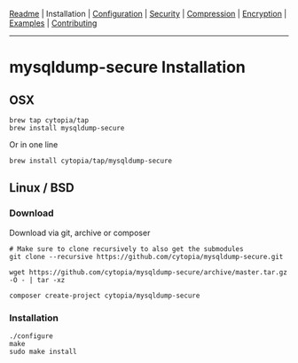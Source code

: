 [Readme](https://github.com/cytopia/mysqldump-secure/blob/master/README.md) |
Installation |
[Configuration](https://github.com/cytopia/mysqldump-secure/blob/master/doc/SETUP.md) |
[Security](https://github.com/cytopia/mysqldump-secure/blob/master/doc/SECURITY.md) |
[Compression](https://github.com/cytopia/mysqldump-secure/blob/master/doc/COMPRESSION.md) |
[Encryption](https://github.com/cytopia/mysqldump-secure/blob/master/doc/ENCRYPTION.md) |
[Examples](https://github.com/cytopia/mysqldump-secure/blob/master/doc/EXAMPLES.md) |
[Contributing](https://github.com/cytopia/mysqldump-secure/blob/master/CONTRIBUTING.md)

---

# mysqldump-secure Installation

## OSX

```shell
brew tap cytopia/tap
brew install mysqldump-secure
```
Or in one line
```shell
brew install cytopia/tap/mysqldump-secure
```


## Linux / BSD

### Download

Download via git, archive or composer
```shell
# Make sure to clone recursively to also get the submodules
git clone --recursive https://github.com/cytopia/mysqldump-secure.git
```

```shell
wget https://github.com/cytopia/mysqldump-secure/archive/master.tar.gz -O - | tar -xz
```

```shell
composer create-project cytopia/mysqldump-secure
```

### Installation

```shell
./configure
make
sudo make install
```

